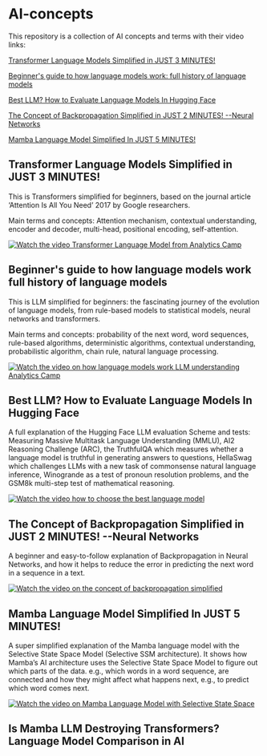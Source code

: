 # AI-concepts
This repository is a collection of AI concepts and terms with their video links:

[Transformer Language Models Simplified in JUST 3 MINUTES!](#transformer-language-models-simplified-in-just-3-minutes!)

[Beginner's guide to how language models work: full history of language models](#beginner's-guide-to-how-language-models-work-full-history-of-language-models)

[Best LLM? How to Evaluate Language Models In Hugging Face](#best-lLM?-how-to-evaluate-language-models-in-hugging-face)

[The Concept of Backpropagation Simplified in JUST 2 MINUTES! --Neural Networks](#the-concept-of-backpropagation-simplified-in-jUST-2-mINUTES!-neural-networks)


[Mamba Language Model Simplified In JUST 5 MINUTES!](#mamba-language-model-simplified-in-jUST-5-mINUTES!)

## Transformer Language Models Simplified in JUST 3 MINUTES!

This is Transformers simplified for beginners, based on the journal article ‘Attention Is All You Need’ 2017 by Google researchers. 

Main terms and concepts: Attention mechanism, contextual understanding, encoder and decoder, multi-head, positional encoding, self-attention.

[![Watch the video Transformer Language Model from Analytics Camp](https://img.youtube.com/vi/6n-mOFlhbGI/maxresdefault.jpg)](https://youtu.be/6n-mOFlhbGI) 



## Beginner's guide to how language models work full history of language models

This is LLM simplified for beginners: the fascinating journey of the evolution of language models, from rule-based models to statistical models, neural networks and transformers. 

Main terms and concepts: probability of the next word, word sequences, rule-based algorithms, deterministic algorithms, contextual understanding, probabilistic algorithm, chain rule, natural language processing.

[![Watch the video on how language models work LLM understanding Analytics Camp](https://img.youtube.com/vi/n_5spvz-2KI/maxresdefault.jpg)](https://youtu.be/n_5spvz-2KI) 


## Best LLM? How to Evaluate Language Models In Hugging Face

A full explanation of the Hugging Face LLM evaluation Scheme and tests: Measuring Massive Multitask Language Understanding (MMLU), AI2 Reasoning Challenge (ARC), the TruthfulQA which measures whether a language model is truthful in generating answers to questions, HellaSwag which challenges LLMs with a new task of commonsense natural language inference, Winogrande as a test of pronoun resolution problems, and the GSM8k multi-step test of mathematical reasoning. 

[![Watch the video how to choose the best language model](https://img.youtube.com/vi/PXX2OO7s8wY/maxresdefault.jpg)](https://youtu.be/PXX2OO7s8wY) 



## The Concept of Backpropagation Simplified in JUST 2 MINUTES! --Neural Networks

A beginner and easy-to-follow explanation of Backpropagation in Neural Networks, and how it helps to reduce the error in predicting the next word in a sequence in a text. 

[![Watch the video on the concept of backpropagation simplified](https://img.youtube.com/vi/gyW5gQnsm3w/maxresdefault.jpg)](https://youtu.be/gyW5gQnsm3w) 


## Mamba Language Model Simplified In JUST 5 MINUTES!

A super simplified explanation of the Mamba language model with the Selective State Space Model (Selective SSM architecture). It shows how Mamba’s AI architecture uses the Selective State Space Model to figure out which parts of the data. e.g., which words in a word sequence, are connected and how they might affect what happens next, e.g., to predict which word comes next.

[![Watch the video on Mamba Language Model with Selective State Space](https://img.youtube.com/vi/e7TFEgq5xiY/maxresdefault.jpg)](https://youtu.be/e7TFEgq5xiY) 


## Is Mamba LLM Destroying Transformers? Language Model Comparison in AI
